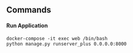 ## Commands
#### Run Application
```
docker-compose -it exec web /bin/bash
python manage.py runserver_plus 0.0.0.0:8000
```
